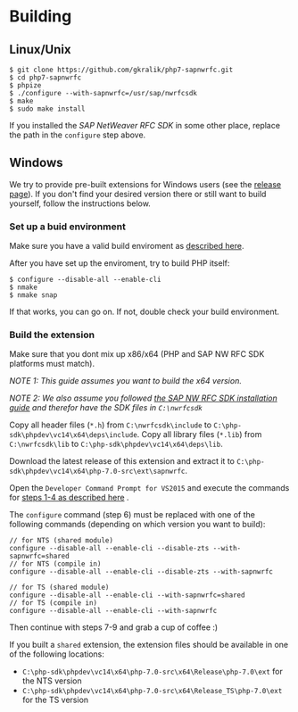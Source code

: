 # Building

## Linux/Unix

```
$ git clone https://github.com/gkralik/php7-sapnwrfc.git
$ cd php7-sapnwrfc
$ phpize
$ ./configure --with-sapnwrfc=/usr/sap/nwrfcsdk
$ make
$ sudo make install
```

If you installed the *SAP NetWeaver RFC SDK* in some other place, replace the path in the `configure` step above.

## Windows

We try to provide pre-built extensions for Windows users (see the [release page](https://github.com/gkralik/php7-sapnwrfc/releases)).
If you don't find your desired version there or still want to build yourself, follow the instructions below.

### Set up a buid environment

Make sure you have a valid build enviroment as [described here](https://wiki.php.net/internals/windows/stepbystepbuild).

After you have set up the enviroment, try to build PHP itself:

```
$ configure --disable-all --enable-cli
$ nmake
$ nmake snap
```

If that works, you can go on. If not, double check your build environment.

### Build the extension

Make sure that you dont mix up x86/x64 (PHP and SAP NW RFC SDK platforms must match).

*NOTE 1: This guide assumes you want to build the x64 version.*

*NOTE 2: We also assume you followed [the SAP NW RFC SDK installation guide](installing_nwrfcsdk.md) and therefor have the SDK files in `C:\nwrfcsdk`*

Copy all header files (`*.h`) from `C:\nwrfcsdk\include` to `C:\php-sdk\phpdev\vc14\x64\deps\include`.
Copy all library files (`*.lib`) from `C:\nwrfcsdk\lib` to `C:\php-sdk\phpdev\vc14\x64\deps\lib`.

Download the latest release of this extension and extract it to `C:\php-sdk\phpdev\vc14\x64\php-7.0-src\ext\sapnwrfc`.

Open the `Developer Command Prompt for VS2015` and execute the commands for [steps 1-4 as described here](https://wiki.php.net/internals/windows/stepbystepbuild#compile) .

The `configure` command (step 6) must be replaced with one of the following commands (depending on which version you want to build):

```
// for NTS (shared module)
configure --disable-all --enable-cli --disable-zts --with-sapnwrfc=shared
// for NTS (compile in)
configure --disable-all --enable-cli --disable-zts --with-sapnwrfc

// for TS (shared module)
configure --disable-all --enable-cli --with-sapnwrfc=shared
// for TS (compile in)
configure --disable-all --enable-cli --with-sapnwrfc
```

Then continue with steps 7-9 and grab a cup of coffee :)

If you built a `shared` extension, the extension files should be available in one of the following locations:
* `C:\php-sdk\phpdev\vc14\x64\php-7.0-src\x64\Release\php-7.0\ext` for the NTS version
* `C:\php-sdk\phpdev\vc14\x64\php-7.0-src\x64\Release_TS\php-7.0\ext` for the TS version
